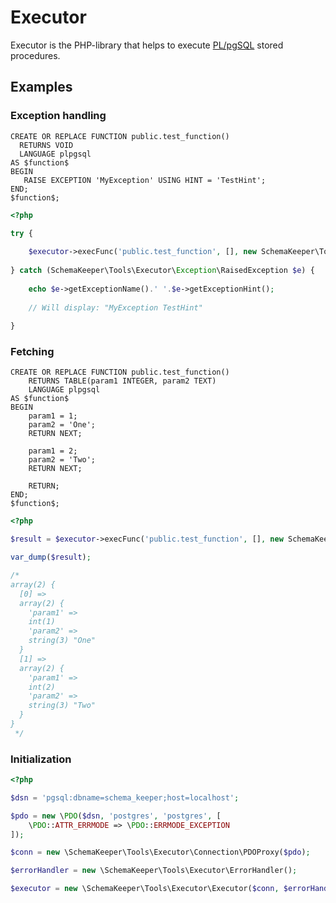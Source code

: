 # Executor

Executor is the PHP-library that helps to execute [PL/pgSQL](https://www.postgresql.org/docs/current/plpgsql.html) stored procedures.

## Examples

### Exception handling

```postgresql
CREATE OR REPLACE FUNCTION public.test_function() 
  RETURNS VOID
  LANGUAGE plpgsql
AS $function$
BEGIN
   RAISE EXCEPTION 'MyException' USING HINT = 'TestHint';
END;
$function$;
```

```php
<?php

try {
    
    $executor->execFunc('public.test_function', [], new SchemaKeeper\Tools\Executor\Fetcher\SingleColumn());
    
} catch (SchemaKeeper\Tools\Executor\Exception\RaisedException $e) {
    
    echo $e->getExceptionName().' '.$e->getExceptionHint();
    
    // Will display: "MyException TestHint"
    
}
```

### Fetching

```postgresql
CREATE OR REPLACE FUNCTION public.test_function()
    RETURNS TABLE(param1 INTEGER, param2 TEXT)
    LANGUAGE plpgsql
AS $function$
BEGIN
    param1 = 1;
    param2 = 'One';
    RETURN NEXT;

    param1 = 2;
    param2 = 'Two';
    RETURN NEXT;

    RETURN;
END;
$function$;
```

```php
<?php

$result = $executor->execFunc('public.test_function', [], new SchemaKeeper\Tools\Executor\Fetcher\MultipleRow());

var_dump($result);

/*
array(2) {
  [0] =>
  array(2) {
    'param1' =>
    int(1)
    'param2' =>
    string(3) "One"
  }
  [1] =>
  array(2) {
    'param1' =>
    int(2)
    'param2' =>
    string(3) "Two"
  }
}
 */

```

### Initialization

```php
<?php

$dsn = 'pgsql:dbname=schema_keeper;host=localhost';

$pdo = new \PDO($dsn, 'postgres', 'postgres', [
    \PDO::ATTR_ERRMODE => \PDO::ERRMODE_EXCEPTION
]);

$conn = new \SchemaKeeper\Tools\Executor\Connection\PDOProxy($pdo);

$errorHandler = new \SchemaKeeper\Tools\Executor\ErrorHandler();

$executor = new \SchemaKeeper\Tools\Executor\Executor($conn, $errorHandler);
```